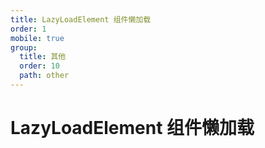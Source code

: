 ```yaml
---
title: LazyLoadElement 组件懒加载
order: 1
mobile: true
group:
  title: 其他
  order: 10
  path: other
---
```


# LazyLoadElement 组件懒加载

<code src="../demo/LazyLoadElement.tsx"></code>
<API src="../src/LazyLoadElement.tsx"></API>
